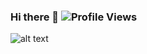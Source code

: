 ### Hi there 👋 ![Profile Views](https://komarev.com/ghpvc/?username=gsabhishek28&style=flat-square)

![alt text](https://images.unsplash.com/photo-1598134493179-51332e56807f?ixlib=rb-1.2.1&auto=format&fit=crop&w=1949&q=80)

<!--
**gsabhishek28/gsabhishek28** is a ✨ _special_ ✨ repository because its `README.md` (this file) appears on your GitHub profile.

Here are some ideas to get you started:

- 🔭 I’m currently working on ...
- 🌱 I’m currently learning ...
- 👯 I’m looking to collaborate on ...
- 🤔 I’m looking for help with ...
- 💬 Ask me about ...
- 📫 How to reach me: ...
- 😄 Pronouns: ...
- ⚡ Fun fact: ...
-->
